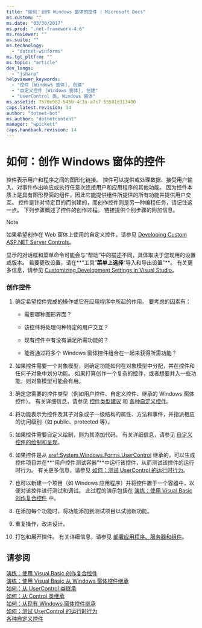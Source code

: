 ```yaml
---
title: "如何：创作 Windows 窗体的控件 | Microsoft Docs"
ms.custom: ""
ms.date: "03/30/2017"
ms.prod: ".net-framework-4.6"
ms.reviewer: ""
ms.suite: ""
ms.technology: 
  - "dotnet-winforms"
ms.tgt_pltfrm: ""
ms.topic: "article"
dev_langs: 
  - "jsharp"
helpviewer_keywords: 
  - "控件 [Windows 窗体], 创建"
  - "自定义控件 [Windows 窗体], 创建"
  - "UserControl 类, Windows 窗体"
ms.assetid: 7570e982-545b-4c3a-a7c7-55581d313400
caps.latest.revision: 14
author: "dotnet-bot"
ms.author: "dotnetcontent"
manager: "wpickett"
caps.handback.revision: 14
---
```

# 如何：创作 Windows 窗体的控件
控件表示用户和程序之间的图形化链接。  控件可以提供或处理数据、接受用户输入、对事件作出响应或执行任意次连接用户和应用程序的其他功能。  因为控件本质上是具有图形界面的组件，因此它能提供组件所提供的所有功能并提供用户交互。  控件是针对特定目的而创建的，而创作控件则是另一种编程任务，请记住这一点。  下列步骤概述了控件的创作过程。  链接提供个别步骤的附加信息。  
  
> [!NOTE]
>  如果希望创作在 Web 窗体上使用的自定义控件，请参见 [Developing Custom ASP.NET Server Controls](../Topic/Developing%20Custom%20ASP.NET%20Server%20Controls.md)。  
>   
>  显示的对话框和菜单命令可能会与“帮助”中的描述不同，具体取决于您现用的设置或版本。  若要更改设置，请在**“工具”**菜单上选择**“导入和导出设置”**。  有关更多信息，请参见 [Customizing Development Settings in Visual Studio](http://msdn.microsoft.com/zh-cn/22c4debb-4e31-47a8-8f19-16f328d7dcd3)。  
  
### 创作控件  
  
1.  确定希望控件完成的操作或它在应用程序中所起的作用。  要考虑的因素有：  
  
    -   需要哪种图形界面？  
  
    -   该控件将处理何种特定的用户交互？  
  
    -   现有控件中有没有满足所需功能的？  
  
    -   能否通过将多个 Windows 窗体控件组合在一起来获得所需功能？  
  
2.  如果控件需要一个对象模型，则确定功能如何在对象模型中分配，并在控件和任何子对象中划分功能。  如果打算创作一个复杂的控件，或者想要并入一些功能，则对象模型可能会有用。  
  
3.  确定您需要的控件类型（例如用户控件、自定义控件、继承的 Windows 窗体控件）。  有关详细信息，请参见 [控件类型建议](../../../../docs/framework/winforms/controls/control-type-recommendations.md) 和 [各种自定义控件](../../../../docs/framework/winforms/controls/varieties-of-custom-controls.md)。  
  
4.  将功能表示为控件及其子对象或子一级结构的属性、方法和事件，并指派相应的访问级别（如 public、protected 等）。  
  
5.  如果控件需要自定义绘制，则为其添加代码。  有关详细信息，请参见 [自定义控件的绘制和呈现](../../../../docs/framework/winforms/controls/custom-control-painting-and-rendering.md)。  
  
6.  如果控件是从 <xref:System.Windows.Forms.UserControl> 继承的，可以生成控件项目并在**“用户控件测试容器”**中运行该控件，从而测试该控件的运行时行为。  有关更多信息，请参见 [如何：测试 UserControl 的运行时行为](../../../../docs/framework/winforms/controls/how-to-test-the-run-time-behavior-of-a-usercontrol.md)。  
  
7.  也可以新建一个项目（如 Windows 应用程序）并将控件置于一个容器中，以便对该控件进行测试和调试。  此过程的演示包括在 [演练：使用 Visual Basic 创作复合控件](../../../../docs/framework/winforms/controls/walkthrough-authoring-a-composite-control-with-visual-basic.md) 中。  
  
8.  在添加每个功能时，将功能添加到测试项目以试验新功能。  
  
9. 重复操作，改进设计。  
  
10. 打包和展开控件。  有关详细信息，请参见 [部署应用程序、服务器和组件](../Topic/Deploying%20Applications,%20Services,%20and%20Components.md)。  
  
## 请参阅  
 [演练：使用 Visual Basic 创作复合控件](../../../../docs/framework/winforms/controls/walkthrough-authoring-a-composite-control-with-visual-basic.md)   
 [演练：使用 Visual Basic 从 Windows 窗体控件继承](../../../../docs/framework/winforms/controls/walkthrough-inheriting-from-a-windows-forms-control-with-visual-basic.md)   
 [如何：从 UserControl 类继承](../../../../docs/framework/winforms/controls/how-to-inherit-from-the-usercontrol-class.md)   
 [如何：从 Control 类继承](../../../../docs/framework/winforms/controls/how-to-inherit-from-the-control-class.md)   
 [如何：从现有 Windows 窗体控件继承](../../../../docs/framework/winforms/controls/how-to-inherit-from-existing-windows-forms-controls.md)   
 [如何：测试 UserControl 的运行时行为](../../../../docs/framework/winforms/controls/how-to-test-the-run-time-behavior-of-a-usercontrol.md)   
 [各种自定义控件](../../../../docs/framework/winforms/controls/varieties-of-custom-controls.md)